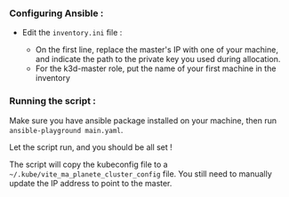 ### Configuring Ansible :

- Edit the `inventory.ini` file :

  - On the first line, replace the master's IP with one of your machine, and indicate the path to the private key you used during allocation.
  - For the k3d-master role, put the name of your first machine in the inventory

### Running the script :

Make sure you have ansible package installed on your machine, then run `ansible-playground main.yaml`.

Let the script run, and you should be all set !

The script will copy the kubeconfig file to a `~/.kube/vite_ma_planete_cluster_config` file. You still need to manually update the IP address to point to the master.
